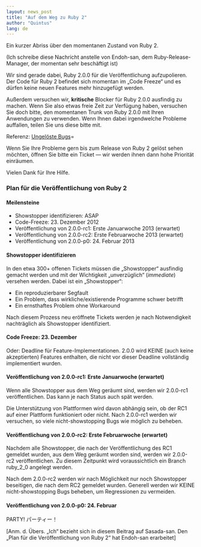 ```yaml
---
layout: news_post
title: "Auf dem Weg zu Ruby 2"
author: "Quintus"
lang: de
---
```


Ein kurzer Abriss über den momentanen Zustand von Ruby 2.

(Ich schreibe diese Nachricht anstelle von Endoh-san, dem
Ruby-Release-Manager, der momentan sehr beschäftigt ist)

Wir sind gerade dabei, Ruby 2.0.0 für die Veröffentlichung
aufzupolieren. Der Code für Ruby 2 befindet sich momentan im „Code
Freeze“ und es dürfen keine neuen Features mehr hinzugefügt werden.

Außerdem versuchen wir, **kritische** Blocker für Ruby 2.0.0 ausfindig
zu machen. Wenn Sie also etwas freie Zeit zur Verfügung haben, versuchen
Sie doch bitte, den momentanen Trunk von Ruby 2.0.0 mit Ihren
Anwendungen zu verwenden. Wenn Ihnen dabei irgendwelche Probleme
auffallen, teilen Sie uns diese bitte mit.

Referenz: [Ungelöste Bugs][1]=

Wenn Sie Ihre Probleme gern bis zum Release von Ruby 2 gelöst sehen
möchten, öffnen Sie bitte ein Ticket — wir werden ihnen dann hohe
Priorität einräumen.

Vielen Dank für Ihre Hilfe.

### Plan für die Veröffentlichung von Ruby 2

#### Meilensteine

* Showstopper identifizieren: ASAP
* Code-Freeze: 23. Dezember 2012
* Veröffentlichung von 2.0.0-rc1: Erste Januarwoche 2013 (erwartet)
* Veröffentlichung von 2.0.0-rc2: Erste Februarwoche 2013 (erwartet)
* Veröffentlichung von 2.0.0-p0: 24. Februar 2013

#### Showstopper identifizieren

In den etwa 300+ offenen Tickets müssen die „Showstopper“ ausfindig
gemacht werden und mit der Wichtigkeit „unverzüglich“ (*immediate*)
versehen werden. Dabei ist ein „Showstopper“:

* Ein reproduzierbarer Segfault
* Ein Problem, dass wirkliche/existierende Programme schwer betrifft
* Ein ernsthaftes Problem ohne Workaround

Nach diesem Prozess neu eröffnete Tickets werden je nach Notwendigkeit
nachträglich als Showstopper identifiziert.

#### Code Freeze: 23. Dezember

Oder: Deadline für Feature-Implementationen. 2.0.0 wird KEINE (auch
keine akzeptierten) Features enthalten, die nicht vor dieser Deadline
vollständig implementiert wurden.

#### Veröffentlichung von 2.0.0-rc1: Erste Januarwoche (erwartet)

Wenn alle Showstopper aus dem Weg geräumt sind, werden wir 2.0.0-rc1
veröffentlichen. Das kann je nach Status auch spät werden.

Die Unterstützung von Plattformen wird davon abhängig sein, ob der RC1
auf einer Plattform funktioniert oder nicht. Nach 2.0.0-rc1 werden wir
versuchen, so viele nicht-showstopping Bugs wie möglich zu beheben.

#### Veröffentlichung von 2.0.0-rc2: Erste Februarwoche (erwartet)

Nachdem alle Showstopper, die nach der Veröffentlichung des RC1 gemeldet
wurden, aus dem Weg geräumt worden sind, werden wir 2.0.0-rc2
veröffentlichen. Zu diesem Zeitpunkt wird voraussichtlich ein Branch
ruby\_2\_0 angelegt werden.

Nach dem 2.0.0-rc2 werden wir nach Möglichkeit nur noch Showstopper
beseitigen, die nach dem RC2 gemeldet wurden. Generell werden wir KEINE
nicht-showstopping Bugs beheben, um Regressionen zu vermeiden.

#### Veröffentlichung von 2.0.0-p0: 24. Februar

PARTY! パーティー！

\[Anm. d. Übers. „Ich“ bezieht sich in diesem Beitrag auf Sasada-san.
Den „Plan für die Veröffentlichung von Ruby 2“ hat Endoh-san
erarbeitet\]



[1]: https://bugs.ruby-lang.org/projects/ruby-trunk/issues?set_filter=1&amp;f%5B%5D=status_id&amp;op%5Bstatus_id%5D=o&amp;f%5B%5D=tracker_id&amp;op%5Btracker_id%5D=%3D&amp;v%5Btracker_id%5D%5B%5D=1&amp;f%5B%5D=&amp;c%5B%5D=tracker&amp;c%5B%5D=status&amp;c%5B%5D=priority&amp;c%5B%5D=subject&amp;c%5B%5D=assigned_to&amp;c%5B%5D=updated_on&amp;group_by 
